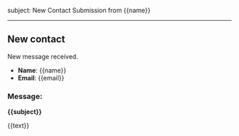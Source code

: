 subject: New Contact Submission from {{name}}

---
## New contact

New message received.

- **Name**: {{name}}
- **Email**: {{email}}

### Message:
**{{subject}}**

{{text}}


